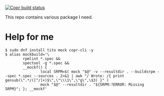 [![Copr build status](https://copr.fedorainfracloud.org/coprs/cyrinux/misc/package/wldash/status_image/last_build.png)](https://copr.fedorainfracloud.org/coprs/cyrinux/misc/package/wldash/)

This repo contains various package I need.

# Help for me

```
$ sudo dnf install tito mock copr-cli -y
$ alias mockbuild='\
        rpmlint *.spec &&
        spectool -g *.spec &&
        __mockf() {
                local SRPM=$( mock "$@" -v --resultdir . --buildsrpm --spec *.spec --sources . 2>&1 | awk "/ Wrote: /{ print gensub(\".*/([^/]+)$\",\"\\\1\",\"g\",\$3) }" )
                mock "$@" --resultdir . "${SRPM:?ERROR: Missing SRPM}"; }; __mockf'
```
